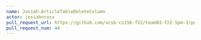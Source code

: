 ```yaml
---
name: Josiah-ArticleTableDeleteColumn
actor: josiahnross
pull_request_url: https://github.com/ucsb-cs156-f22/team03-f22-5pm-3/pull/44
pull_request_num: 44
---
```

